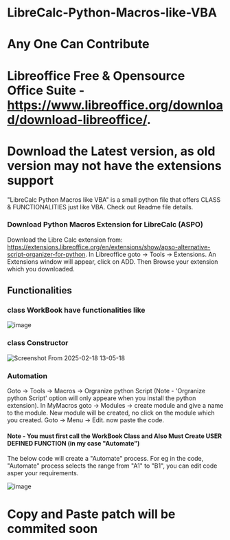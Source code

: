 # LibreCalc-Python-Macros-like-VBA
# Any One Can Contribute

# Libreoffice Free & Opensource Office Suite - https://www.libreoffice.org/download/download-libreoffice/.
# Download the Latest version, as old version may not have the extensions support

"LibreCalc Python Macros like VBA" is a small python file that offers CLASS &amp; FUNCTIONALITIES just like VBA. Check out Readme file details. 


### Download Python Macros Extension for LibreCalc (ASPO)

Download the Libre Calc extension from: https://extensions.libreoffice.org/en/extensions/show/apso-alternative-script-organizer-for-python.
In Libreoffice goto -> Tools -> Extensions.
An Extensions window will appear, click on ADD.
Then Browse your extension which you downloaded.


## Functionalities

### class WorkBook have functionalities like
![image](https://github.com/user-attachments/assets/91107ab3-05be-4519-9bc4-4a2d6126e223)




### class Constructor
![Screenshot From 2025-02-18 13-05-18](https://github.com/user-attachments/assets/0428de98-e27d-4ae4-aed2-18e5ee579ca0)



### Automation

Goto -> Tools -> Macros -> Orgranize python Script (Note - 'Orgranize python Script' option will only appeare when you install the python extension).
In MyMacros goto -> Modules -> create module and give a name to the module.
New module will be created, no click on the module which you created.
Goto -> Menu -> Edit.
now paste the code.



#### Note - You must first call the WorkBook Class and Also Must Create USER DEFINED FUNCTION (in my case "Automate")
The below code will create a "Automate" process. For eg in the code, "Automate" process selects the range from "A1" to "B1", you can edit code asper your requirements.

![image](https://github.com/user-attachments/assets/3e92b8c3-3fa5-4452-b53f-8da2845fc463)


# Copy and Paste patch will be commited soon
